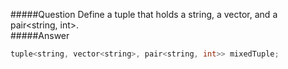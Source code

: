 #####Question
Define a tuple that holds a string, a vector<string>, and a pair<string, int>.  
#####Answer
```cpp
tuple<string, vector<string>, pair<string, int>> mixedTuple;
```
